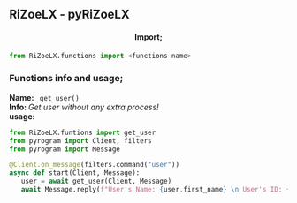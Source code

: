 <h2> RiZoeLX - pyRiZoeLX </h2>

<h4 align='center'> Import; </h4>

``` python
from RiZoeLX.functions import <functions name>
```

<h3> Functions info and usage; </h3> 
<b> Name: </b> <code> get_user() </code> <br>
<b> Info: </b> <i> Get user without any extra process! </i> <br>
<b> usage: </b> 

``` python 
from RiZoeLX.funtions import get_user
from pyrogram import Client, filters
from pyrogram import Message

@Client.on_message(filters.command("user"))
async def start(Client, Message):
   user = await get_user(Client, Message)
   await Message.reply(f"User's Name: {user.first_name} \n User's ID: {user.id}")
```
